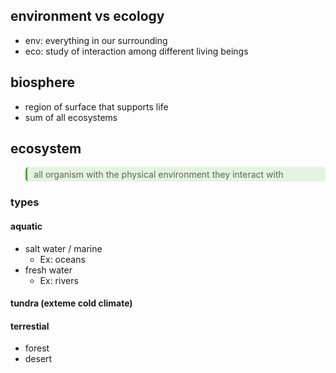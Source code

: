 ## environment vs ecology

- env: everything in our surrounding
- eco: study of interaction among different living beings

## biosphere

- region of surface that supports life
- sum of all ecosystems

## ecosystem

<blockquote style="background-color: #43b02a20; padding:3px 2px; border-radius: 5px; border-left: 0.25em solid #43b02a; padding-left: 0.75em">all organism with the physical environment they interact with</blockquote>

### types

#### aquatic

- salt water / marine 
  - Ex: oceans
- fresh water 
  - Ex: rivers
  
#### tundra (exteme cold climate)

#### terrestial

- forest
- desert 
